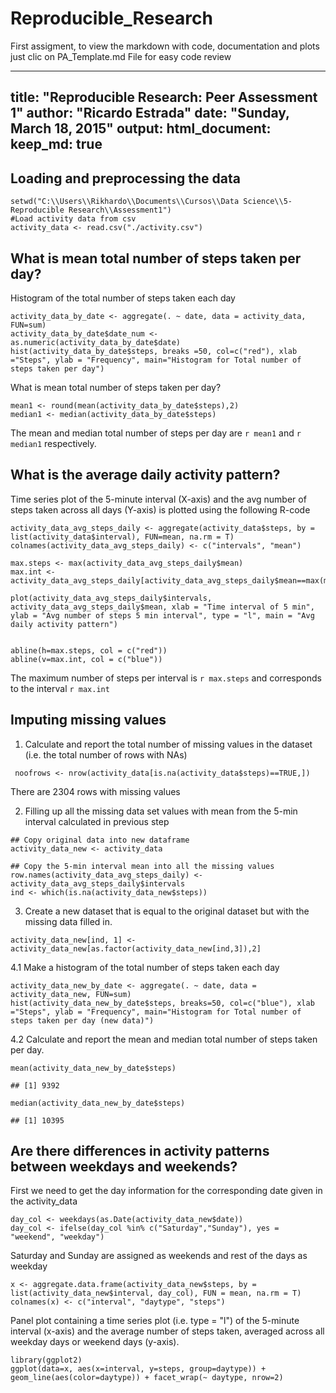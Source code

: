 # Reproducible_Research
First assigment, to view the markdown with code, documentation and plots just clic on PA_Template.md File for easy code review

---
title: "Reproducible Research: Peer Assessment 1"
author: "Ricardo Estrada"
date: "Sunday, March 18, 2015"
output: 
  html_document:
    keep_md: true
---


## Loading and preprocessing the data

```{r}
setwd("C:\\Users\\Rikhardo\\Documents\\Cursos\\Data Science\\5- Reproducible Research\\Assessment1")
#Load activity data from csv
activity_data <- read.csv("./activity.csv")
```

## What is mean total number of steps taken per day?

Histogram of the total number of steps taken each day

```{r}
activity_data_by_date <- aggregate(. ~ date, data = activity_data, FUN=sum)
activity_data_by_date$date_num <- as.numeric(activity_data_by_date$date)
hist(activity_data_by_date$steps, breaks =50, col=c("red"), xlab ="Steps", ylab = "Frequency", main="Histogram for Total number of steps taken per day")
```



What is mean total number of steps taken per day?

```{r}
mean1 <- round(mean(activity_data_by_date$steps),2)
median1 <- median(activity_data_by_date$steps)
```

The mean and median total number of steps per day are `r mean1` and `r median1` respectively.



## What is the average daily activity pattern?

Time series plot of the 5-minute interval (X-axis) and the avg number of steps taken across all days (Y-axis) is plotted using the following R-code 


```{r}
activity_data_avg_steps_daily <- aggregate(activity_data$steps, by = list(activity_data$interval), FUN=mean, na.rm = T)
colnames(activity_data_avg_steps_daily) <- c("intervals", "mean")

max.steps <- max(activity_data_avg_steps_daily$mean)
max.int <- activity_data_avg_steps_daily[activity_data_avg_steps_daily$mean==max(max.steps),1]

plot(activity_data_avg_steps_daily$intervals, activity_data_avg_steps_daily$mean, xlab = "Time interval of 5 min", ylab = "Avg number of steps 5 min interval", type = "l", main = "Avg daily activity pattern")


abline(h=max.steps, col = c("red"))
abline(v=max.int, col = c("blue"))
```


The maximum number of steps per interval is `r max.steps` and corresponds to the interval `r max.int` 

## Imputing missing values

1. Calculate and report the total number of missing values in the dataset (i.e. the total number of rows with NAs)


```{r}
 noofrows <- nrow(activity_data[is.na(activity_data$steps)==TRUE,])
```

There are 2304 rows with missing values

2. Filling up all the missing data set values with mean from the 5-min interval calculated in previous step


```{r}
## Copy original data into new dataframe
activity_data_new <- activity_data

## Copy the 5-min interval mean into all the missing values 
row.names(activity_data_avg_steps_daily) <- activity_data_avg_steps_daily$intervals
ind <- which(is.na(activity_data_new$steps))
```

3. Create a new dataset that is equal to the original dataset but with the missing data filled in.

```{r}
activity_data_new[ind, 1] <- activity_data_new[as.factor(activity_data_new[ind,3]),2]
```

4.1 Make a histogram of the total number of steps taken each day


```{r}
activity_data_new_by_date <- aggregate(. ~ date, data = activity_data_new, FUN=sum)
hist(activity_data_new_by_date$steps, breaks=50, col=c("blue"), xlab ="Steps", ylab = "Frequency", main="Histogram for Total number of steps taken per day (new data)")
```


4.2 Calculate and report the mean and median total number of steps taken per day.

```{r}
mean(activity_data_new_by_date$steps)
```

```
## [1] 9392
```

```{r}
median(activity_data_new_by_date$steps)
```

```
## [1] 10395
```

## Are there differences in activity patterns between weekdays and weekends?

First we need to get the day information for the corresponding date given in the activity_data


```{r}
day_col <- weekdays(as.Date(activity_data_new$date))
day_col <- ifelse(day_col %in% c("Saturday","Sunday"), yes = "weekend", "weekday")
```

Saturday and Sunday are assigned as weekends and rest of the days as weekday
 

```{r}
x <- aggregate.data.frame(activity_data_new$steps, by = list(activity_data_new$interval, day_col), FUN = mean, na.rm = T)
colnames(x) <- c("interval", "daytype", "steps")
```

Panel plot containing a time series plot (i.e. type = "l") of the 5-minute interval (x-axis) and the average number of steps taken, averaged across all weekday days or weekend days (y-axis).


```{r}
library(ggplot2)
ggplot(data=x, aes(x=interval, y=steps, group=daytype)) + geom_line(aes(color=daytype)) + facet_wrap(~ daytype, nrow=2)
```


